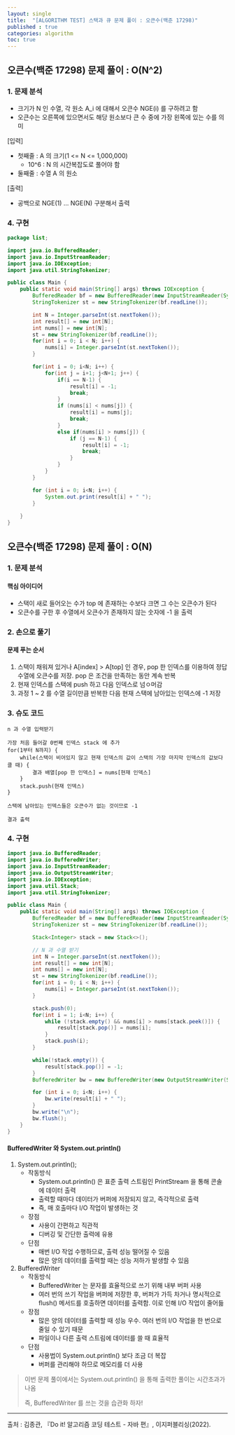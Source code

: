 ```yaml
---
layout: single
title:  "[ALGORITHM TEST] 스택과 큐 문제 풀이 : 오큰수(백준 17298)"
published : true
categories: algorithm
toc: true
---
```


## 오큰수(백준 17298) 문제 풀이 : O(N^2)

### 1. 문제 분석

- 크기가 N 인 수열, 각 원소 A_i 에 대해서 오큰수 NGE(i) 를 구하려고 함
- 오큰수는 오른쪽에 있으면서도 해당 원소보다 큰 수 중에 가장 왼쪽에 있는 수를 의미

[입력]

- 첫째줄 : A 의 크기(1 <= N <= 1,000,000)
  - 10^6 : N 의 시간복잡도로 풀어야 함
- 둘째줄 : 수열 A 의 원소

[출력]

- 공백으로 NGE(1) ... NGE(N) 구분해서 출력

### 4. 구현

```java
package list;

import java.io.BufferedReader;
import java.io.InputStreamReader;
import java.io.IOException;
import java.util.StringTokenizer;

public class Main {
    public static void main(String[] args) throws IOException {
        BufferedReader bf = new BufferedReader(new InputStreamReader(System.in));
        StringTokenizer st = new StringTokenizer(bf.readLine());

        int N = Integer.parseInt(st.nextToken());
        int result[] = new int[N];
        int nums[] = new int[N];
        st = new StringTokenizer(bf.readLine());
        for(int i = 0; i < N; i++) {
            nums[i] = Integer.parseInt(st.nextToken());
        }

        for(int i = 0; i<N; i++) {
            for(int j = i+1; j<N+1; j++) {
                if(i == N-1) {
                    result[i] = -1;
                    break;
                }
                if (nums[i] < nums[j]) {
                    result[i] = nums[j];
                    break;
                }
                else if(nums[i] > nums[j]) {
                    if (j == N-1) {
                        result[i] = -1;
                        break;
                    }
                }
            }
        }

        for (int i = 0; i<N; i++) {
            System.out.print(result[i] + " ");
        }
        
    }
}
```

## 오큰수(백준 17298) 문제 풀이 : O(N)

### 1. 문제 분석

#### 핵심 아이디어

- 스택이 새로 들어오는 수가 top 에 존재하는 수보다 크면 그 수는 오큰수가 된다
- 오큰수를 구한 후 수열에서 오큰수가 존재하지 않는 숫자에 -1 을 출력

### 2. 손으로 풀기

#### 문제 푸는 순서

1. 스택이 채워져 있거나 A[index] > A[top] 인 경우, pop 한 인덱스를 이용하여 정답 수열에 오큰수를 저장. pop 은 조건을 만족하는 동안 계속 반복
2. 현재 인덱스를 스택에 push 하고 다음 인덱스로 넘ㅇ머감
3. 과정 1 ~ 2 를 수열 길이만큼 반복한 다음 현재 스택에 남아있는 인덱스에 -1 저장

### 3. 슈도 코드

```
n 과 수열 입력받기

가장 처음 들어갈 0번째 인덱스 stack 에 추가
for(1부터 N까지) {
	while(스택이 비어있지 않고 현재 인덱스의 값이 스택의 가장 마지막 인덱스의 값보다 클 때) {
		결과 배열[pop 한 인덱스] = nums[현재 인덱스]
	}
	stack.push(현재 인덱스)
}

스택에 남아있는 인덱스들은 오큰수가 없는 것이므로 -1

결과 출력
```

### 4. 구현

```java
import java.io.BufferedReader;
import java.io.BufferedWriter;
import java.io.InputStreamReader;
import java.io.OutputStreamWriter;
import java.io.IOException;
import java.util.Stack;
import java.util.StringTokenizer;

public class Main {
    public static void main(String[] args) throws IOException {
        BufferedReader bf = new BufferedReader(new InputStreamReader(System.in));
        StringTokenizer st = new StringTokenizer(bf.readLine());

        Stack<Integer> stack = new Stack<>();

        // N 과 수열 받기
        int N = Integer.parseInt(st.nextToken());
        int result[] = new int[N];
        int nums[] = new int[N];
        st = new StringTokenizer(bf.readLine());
        for(int i = 0; i < N; i++) {
            nums[i] = Integer.parseInt(st.nextToken());
        }

        stack.push(0);
        for(int i = 1; i<N; i++) {
            while (!stack.empty() && nums[i] > nums[stack.peek()]) {
                result[stack.pop()] = nums[i]; 
            }
            stack.push(i);
        }

        while(!stack.empty()) {
            result[stack.pop()] = -1;
        }
        BufferedWriter bw = new BufferedWriter(new OutputStreamWriter(System.out));

        for (int i = 0; i<N; i++) {
            bw.write(result[i] + " ");
        }
        bw.write("\n");
        bw.flush();
    }
}
```

#### BufferedWriter 와 System.out.println()

1. System.out.println();
   - 작동방식
     - System.out.println() 은 표준 출력 스트림인 PrintStream 을 통해 콘솔에 데이터 출력
     - 출력할 때마다 데이터가 버퍼에 저장되지 않고, 즉각적으로 출력
     - 즉, 매 호출마다 I/O 작업이 발생하는 것
   - 장점
     - 사용이 간편하고 직관적
     - 디버깅 및 간단한 출력에 유용
   - 단점
     - 매번 I/O 작업 수행하므로, 출력 성능 떨어질 수 있음
     - 많은 양의 데이터를 출력할 때는 성능 저하가 발생할 수 있음
2. BufferedWriter
   - 작동방식
     - BufferedWriter 는 문자를 효율적으로 쓰기 위해 내부 버퍼 사용
     - 여러 번의 쓰기 작업을 버퍼에 저장한 후, 버퍼가 가득 차거나 명시적으로 flush() 메서드를 호출하면 데이터를 출력함. 이로 인해 I/O 작업이 줄어듦
   - 장점
     - 많은 양의 데이터를 출력할 때 성능 우수. 여러 번의 I/O 작업을 한 번으로 줄일 수 있기 때문
     - 파일이나 다른 출력 스트림에 데이터를 쓸 때 효율적
   - 단점
     - 사용법이 System.out.println() 보다 조금 더 복잡
     - 버퍼를 관리해야 하므로 메모리를 더 사용

> 이번 문제 풀이에서는 System.out.println() 을 통해 출력한 풀이는 시간초과가 나옴
>
> 즉, BufferedWriter 를 쓰는 것을 습관화 하자!

---

출처 : 김종관, 『Do it! 알고리즘 코딩 테스트 - 자바 편』, 이지퍼블리싱(2022).